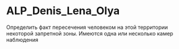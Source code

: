 # ALP_Denis_Lena_Olya
Определить факт пересечения человеком на этой территории некоторой запретной зоны. Имеются одна или несколько камер наблюдения  
